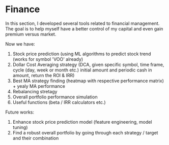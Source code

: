 # Finance
In this section, I developed several tools related to financial management.
The goal is to help myself have a better control of my capital and even gain premium versus market.

Now we have:
1. Stock price prediction (using ML algorithms to predict stock trend (works for symbol 'VOO' already)
2. Dollar Cost Averaging strategy (DCA, given specific symbol, time frame, cycle (day, week or month etc.) initial amount and periodic cash in amount, return the ROI & IRR)
3. Best MA strategy finding (heatmap with respective performance matrix) + yealy MA performance
4. Rebalancing stretagy
5. Overall portfolio performance simulation
6. Useful functions (beta / IRR calculators etc.)

Future works:
1. Enhance stock price prediction model (feature engineering, model tuning)
2. Find a robust overall portfolio by going through each strategy / target and their combination
